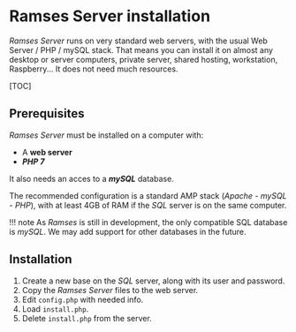 # Ramses Server installation

*Ramses Server* runs on very standard web servers, with the usual Web Server / PHP / mySQL stack. That means you can install it on almost any desktop or server computers, private server, shared hosting, workstation, Raspberry... It does not need much resources.

[TOC]

## Prerequisites

*Ramses Server* must be installed on a computer with:

- A **web server**
- ***PHP 7***

It also needs an acces to a ***mySQL*** database.

The recommended configuration is a standard AMP stack (*Apache* - *mySQL* - *PHP*), with at least 4GB of RAM if the *SQL* server is on the same computer.

!!! note
    As *Ramses* is still in development, the only compatible SQL database is *mySQL*. We may add support for other databases in the future.

## Installation

1. Create a new base on the *SQL* server, along with its user and password.
2. Copy the *Ramses Server* files to the web server.
3. Edit `config.php` with needed info.
4. Load `install.php`.
5. Delete `install.php` from the server.
